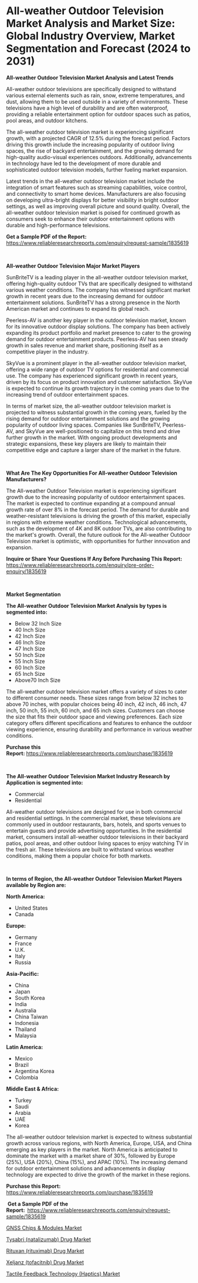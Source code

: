 <p><h1>All-weather Outdoor Television Market Analysis and Market Size: Global Industry Overview, Market Segmentation and Forecast (2024 to 2031)</h1></p><p><strong>All-weather Outdoor Television Market Analysis and Latest Trends</strong></p>
<p><p>All-weather outdoor televisions are specifically designed to withstand various external elements such as rain, snow, extreme temperatures, and dust, allowing them to be used outside in a variety of environments. These televisions have a high level of durability and are often waterproof, providing a reliable entertainment option for outdoor spaces such as patios, pool areas, and outdoor kitchens.</p><p>The all-weather outdoor television market is experiencing significant growth, with a projected CAGR of 12.5% during the forecast period. Factors driving this growth include the increasing popularity of outdoor living spaces, the rise of backyard entertainment, and the growing demand for high-quality audio-visual experiences outdoors. Additionally, advancements in technology have led to the development of more durable and sophisticated outdoor television models, further fueling market expansion.</p><p>Latest trends in the all-weather outdoor television market include the integration of smart features such as streaming capabilities, voice control, and connectivity to smart home devices. Manufacturers are also focusing on developing ultra-bright displays for better visibility in bright outdoor settings, as well as improving overall picture and sound quality. Overall, the all-weather outdoor television market is poised for continued growth as consumers seek to enhance their outdoor entertainment options with durable and high-performance televisions.</p></p>
<p><strong>Get a Sample PDF of the Report:&nbsp;</strong> <a href="https://www.reliableresearchreports.com/enquiry/request-sample/1835619">https://www.reliableresearchreports.com/enquiry/request-sample/1835619</a></p>
<p>&nbsp;</p>
<p><strong>All-weather Outdoor Television Major Market Players</strong></p>
<p><p>SunBriteTV is a leading player in the all-weather outdoor television market, offering high-quality outdoor TVs that are specifically designed to withstand various weather conditions. The company has witnessed significant market growth in recent years due to the increasing demand for outdoor entertainment solutions. SunBriteTV has a strong presence in the North American market and continues to expand its global reach.</p><p>Peerless-AV is another key player in the outdoor television market, known for its innovative outdoor display solutions. The company has been actively expanding its product portfolio and market presence to cater to the growing demand for outdoor entertainment products. Peerless-AV has seen steady growth in sales revenue and market share, positioning itself as a competitive player in the industry.</p><p>SkyVue is a prominent player in the all-weather outdoor television market, offering a wide range of outdoor TV options for residential and commercial use. The company has experienced significant growth in recent years, driven by its focus on product innovation and customer satisfaction. SkyVue is expected to continue its growth trajectory in the coming years due to the increasing trend of outdoor entertainment spaces.</p><p>In terms of market size, the all-weather outdoor television market is projected to witness substantial growth in the coming years, fueled by the rising demand for outdoor entertainment solutions and the growing popularity of outdoor living spaces. Companies like SunBriteTV, Peerless-AV, and SkyVue are well-positioned to capitalize on this trend and drive further growth in the market. With ongoing product developments and strategic expansions, these key players are likely to maintain their competitive edge and capture a larger share of the market in the future.</p></p>
<p>&nbsp;</p>
<p><strong>What Are The Key Opportunities For All-weather Outdoor Television Manufacturers?</strong></p>
<p><p>The All-weather Outdoor Television market is experiencing significant growth due to the increasing popularity of outdoor entertainment spaces. The market is expected to continue expanding at a compound annual growth rate of over 8% in the forecast period. The demand for durable and weather-resistant televisions is driving the growth of this market, especially in regions with extreme weather conditions. Technological advancements, such as the development of 4K and 8K outdoor TVs, are also contributing to the market's growth. Overall, the future outlook for the All-weather Outdoor Television market is optimistic, with opportunities for further innovation and expansion.</p></p>
<p><strong>Inquire or Share Your Questions If Any Before Purchasing This Report:</strong> <a href="https://www.reliableresearchreports.com/enquiry/pre-order-enquiry/1835619">https://www.reliableresearchreports.com/enquiry/pre-order-enquiry/1835619</a></p>
<p>&nbsp;</p>
<p><strong>Market Segmentation</strong></p>
<p><strong>The All-weather Outdoor Television Market Analysis by types is segmented into:</strong></p>
<p><ul><li>Below 32 Inch Size</li><li>40 Inch Size</li><li>42 Inch Size</li><li>46 Inch Size</li><li>47 Inch Size</li><li>50 Inch Size</li><li>55 Inch Size</li><li>60 Inch Size</li><li>65 Inch Size</li><li>Above70 Inch Size</li></ul></p>
<p><p>The all-weather outdoor television market offers a variety of sizes to cater to different consumer needs. These sizes range from below 32 inches to above 70 inches, with popular choices being 40 inch, 42 inch, 46 inch, 47 inch, 50 inch, 55 inch, 60 inch, and 65 inch sizes. Customers can choose the size that fits their outdoor space and viewing preferences. Each size category offers different specifications and features to enhance the outdoor viewing experience, ensuring durability and performance in various weather conditions.</p></p>
<p><strong>Purchase this Report:&nbsp;</strong><a href="https://www.reliableresearchreports.com/purchase/1835619">https://www.reliableresearchreports.com/purchase/1835619</a></p>
<p>&nbsp;</p>
<p><strong>The All-weather Outdoor Television Market Industry Research by Application is segmented into:</strong></p>
<p><ul><li>Commercial</li><li>Residential</li></ul></p>
<p><p>All-weather outdoor televisions are designed for use in both commercial and residential settings. In the commercial market, these televisions are commonly used in outdoor restaurants, bars, hotels, and sports venues to entertain guests and provide advertising opportunities. In the residential market, consumers install all-weather outdoor televisions in their backyard patios, pool areas, and other outdoor living spaces to enjoy watching TV in the fresh air. These televisions are built to withstand various weather conditions, making them a popular choice for both markets.</p></p>
<p>&nbsp;</p>
<p><strong>In terms of Region, the All-weather Outdoor Television Market Players available by Region are:</strong></p>
<p>
    <p> <strong> North America: </strong>
        <ul>
            <li>United States</li>
            <li>Canada</li>
        </ul>
        </p> 
    <p> <strong> Europe: </strong>
        <ul>
            <li>Germany</li>
            <li>France</li>
            <li>U.K.</li>
            <li>Italy</li>
            <li>Russia</li>
        </ul>
        </p> 
    <p> <strong> Asia-Pacific: </strong>
        <ul>
            <li>China</li>
            <li>Japan</li>
            <li>South Korea</li>
            <li>India</li>
            <li>Australia</li>
            <li>China Taiwan</li>
            <li>Indonesia</li>
            <li>Thailand</li>
            <li>Malaysia</li>
        </ul>
        </p> 
    <p> <strong> Latin America: </strong>
        <ul>
            <li>Mexico</li>
            <li>Brazil</li>
            <li>Argentina Korea</li>
            <li>Colombia</li>
        </ul>
        </p> 
    <p> <strong> Middle East & Africa: </strong>
        <ul>
            <li>Turkey</li>
            <li>Saudi</li>
            <li>Arabia</li>
            <li>UAE</li>
            <li>Korea</li>
        </ul>
    </p>
    </p>
<p><p>The all-weather outdoor television market is expected to witness substantial growth across various regions, with North America, Europe, USA, and China emerging as key players in the market. North America is anticipated to dominate the market with a market share of 30%, followed by Europe (25%), USA (20%), China (15%), and APAC (10%). The increasing demand for outdoor entertainment solutions and advancements in display technology are expected to drive the growth of the market in these regions.</p></p>
<p><strong>Purchase this Report: </strong><a href="https://www.reliableresearchreports.com/purchase/1835619">https://www.reliableresearchreports.com/purchase/1835619</a></p>
<p>&nbsp;<strong>Get a Sample PDF of the Report:&nbsp;&nbsp;</strong><a href="https://www.reliableresearchreports.com/enquiry/request-sample/1835619">https://www.reliableresearchreports.com/enquiry/request-sample/1835619</a></p>
<p><strong></strong></p>
<p><p><a href="https://github.com/jerrycopelandthomaswsqd8q/Market-Research-Report-List-1/blob/main/gnss-chips-modules-market.md">GNSS Chips & Modules Market</a></p><p><a href="https://medium.com/@donaldyoung767/tysabri-natalizumab-drug-market-size-cagr-trends-2024-2030-3d93aad9dec6">Tysabri (natalizumab) Drug Market</a></p><p><a href="https://medium.com/@donaldyoung767/rituxan-rituximab-drug-market-size-reveals-the-best-marketing-channels-in-global-industry-2dbbd97f72c4">Rituxan (rituximab) Drug Market</a></p><p><a href="https://medium.com/@donaldyoung767/xeljanz-tofacitnib-drug-market-furnishes-information-on-market-share-market-trends-and-market-585eebd4d0cd">Xeljanz (tofacitnib) Drug Market</a></p><p><a href="https://github.com/brenzgnarento/Market-Research-Report-List-1/blob/main/tactile-feedback-technology-haptics-market.md">Tactile Feedback Technology (Haptics) Market</a></p></p>